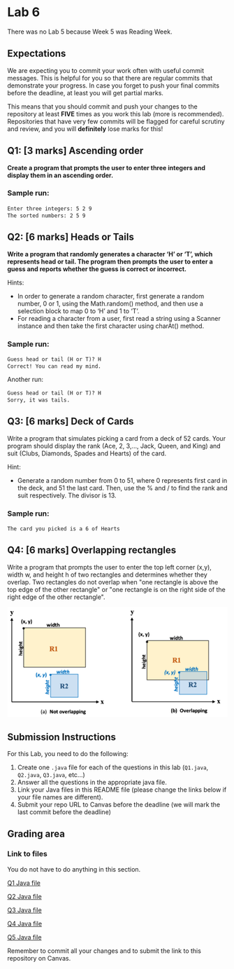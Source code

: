 # Lab 6

There was no Lab 5 because Week 5 was Reading Week.

## Expectations

We are expecting you to commit your work often with useful commit messages.
This is helpful for you so that there are regular commits that demonstrate your progress. 
In case you forget to push your final commits before the deadline, at least you will get partial marks.

This means that you should commit and push your changes to the repository at least **FIVE** times as you work this lab (more is recommended).
Repositories that have very few commits will be flagged for careful scrutiny and review, and you will **definitely** lose marks for this! 

## Q1: [3 marks] Ascending order

**Create a program that prompts the user to enter three integers and display them in an ascending order.**

### Sample run:

```
Enter three integers: 5 2 9
The sorted numbers: 2 5 9
```

## Q2: [6 marks] Heads or Tails

**Write a program that randomly generates a character ‘H’ or ‘T’, which represents head or tail. The program then prompts the user to enter a guess and reports whether the guess is correct or incorrect.**

Hints: 
- In order to generate a random character, first generate a random number, 0 or 1, using the Math.random() method, and then use a selection block to map 0 to ‘H’ and 1 to ‘T’. 
- For reading a character from a user, first read a string using a Scanner instance and then take the first character using charAt() method.

### Sample run:

```
Guess head or tail (H or T)? H
Correct! You can read my mind.
```

Another run:

```
Guess head or tail (H or T)? H
Sorry, it was tails.
```

## Q3: [6 marks] Deck of Cards

Write a program that simulates picking a card from a deck of 52 cards. Your program should display the rank (Ace, 2, 3,..., Jack, Queen, and King) and suit (Clubs, Diamonds, Spades and Hearts) of the card.

Hint: 
- Generate a random number from 0 to 51, where 0 represents first card in the deck, and 51 the last card. Then, use the % and / to find the rank and suit respectively. The divisor is 13.

### Sample run:

```
The card you picked is a 6 of Hearts
```

## Q4: [6 marks] Overlapping rectangles

Write a program that prompts the user to enter the top left corner (x,y), width w, and height h of two rectangles and determines whether they overlap.
Two rectangles do not overlap when "one rectangle is above the top edge of the other rectangle" or "one rectangle is on the right side of the right edge of the other rectangle".

![](rectangles.png)


## Submission Instructions 

For this Lab, you need to do the following: 

1. Create one `.java` file for each of the questions in this lab (`Q1.java`, `Q2.java`, `Q3.java`, etc...) 
1. Answer all the questions in the appropriate java file.
1. Link your Java files in this README file (please change the links below if your file names are different).
1. Submit your repo URL to Canvas before the deadline (we will mark the last commit before the deadline)

## Grading area

### Link to files

You do not have to do anything in this section.

[Q1 Java file](./Q1.java)

[Q2 Java file](./Q2.java)

[Q3 Java file](./Q3.java)

[Q4 Java file](./Q4.java)

[Q5 Java file](./Q5.java)

Remember to commit all your changes and to submit the link to this repository on Canvas.